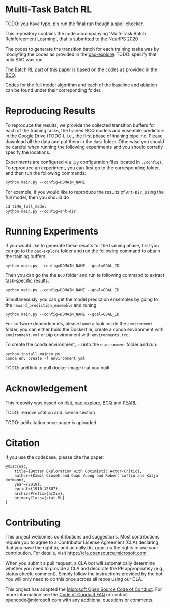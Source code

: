 # Multi-Task Batch RL

TODO: you have typo, pls run the final run though a spell checker.

This repository contains the code accompanying 'Multi-Task Batch Reinforcement Learning', that is submitted to the NeurIPS 2020

The codes to generate the transition batch for each training tasks was by modiyfing the codes as provided in the [oac-explore](https://github.com/microsoft/oac-explore). TODO: specify that only SAC was run.

The Batch RL part of this paper is based on the codes as provided in the [BCQ](https://github.com/sfujim/BCQ/tree/master/continuous_BCQ).

Codes for the full model algorithm and each of the baseline and ablation can be found under their correponding folder.

# Reproducing Results

To reproduce the results, we provide the collected transition buffers for each of the training tasks, the trained BCQ models and ensemble predictors in the Google Drive (TODO:), i.e., the first phase of training pipeline. Please download all the data and put them in the ```data``` folder. Otherwise you should be careful when running the following experiments and you should corretly specify the locations.

Experiments are configured via `.py` configuration files located in `./configs`. To reproduce an experiment, you can first go to the corresponding folder, and then run the following commands:


```
python main.py --config=DOMAIN_NAME
```

For example, if you would like to reproduce the results of ``Ant-Dir``, using the full model, then you should do 

```
cd tiMe_full_model
python main.py --config=ant-dir
```

# Running Experiments

If you would like to generate these results for the training phase, first you can go to the ``oac-explore`` folder and run the following command to obtain the training buffers:

```
python main.py --config=DOMAIN_NAME --goal=GOAL_ID
```

Then you can go the the ``BCQ`` folder and run te following command to extract task-specific results:

```
python main.py --config=DOMAIN_NAME --goal=GOAL_ID
```

Simultaneously, you can get the model prediction ensembles by going to the ``reward_prediction_ensemble`` and runing

```
python main.py --config=DOMAIN_NAME --goal=GOAL_ID
```

For software dependencies, please have a look inside the ```environment``` folder, you can either build the Dockerfile, create a conda environment with ```environment.yml``` or pip environment with ```environments.txt```.

To create the conda environment, ```cd``` into the ```environment``` folder and run:

```
python install_mujoco.py
conda env create -f environment.yml
```

TODO: add link to pull docker image that you built

# Acknowledgement

This reposity was based on [rlkit](https://github.com/vitchyr/rlkit), [oac-explore](https://github.com/microsoft/oac-explore), [BCQ](https://github.com/sfujim/BCQ/tree/master/continuous_BCQ) and [PEARL](https://github.com/katerakelly/oyster).

TODO: remove citation and license section

TODO: add citation once paper is uploaded

# Citation
 
If you use the codebase, please cite the paper:

```
@misc{oac,
    title={Better Exploration with Optimistic Actor-Critic},
    author={Kamil Ciosek and Quan Vuong and Robert Loftin and Katja Hofmann},
    year={2019},
    eprint={1910.12807},
    archivePrefix={arXiv},
    primaryClass={stat.ML}
}
```

# Contributing

This project welcomes contributions and suggestions.  Most contributions require you to agree to a
Contributor License Agreement (CLA) declaring that you have the right to, and actually do, grant us
the rights to use your contribution. For details, visit https://cla.opensource.microsoft.com.

When you submit a pull request, a CLA bot will automatically determine whether you need to provide
a CLA and decorate the PR appropriately (e.g., status check, comment). Simply follow the instructions
provided by the bot. You will only need to do this once across all repos using our CLA.

This project has adopted the [Microsoft Open Source Code of Conduct](https://opensource.microsoft.com/codeofconduct/).
For more information see the [Code of Conduct FAQ](https://opensource.microsoft.com/codeofconduct/faq/) or
contact [opencode@microsoft.com](mailto:opencode@microsoft.com) with any additional questions or comments.
